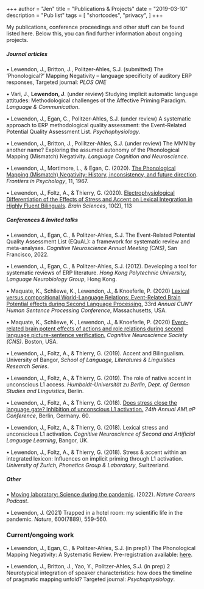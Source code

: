 +++
author = "Jen"
title = "Publications & Projects"
date = "2019-03-10"
description = "Pub list"
tags = [
    "shortcodes",
    "privacy",
]
+++

My publications, conference proceedings and other stuff can be found listed here. Below this, you can find further information about ongoing projects.


##### Journal articles

• Lewendon, J., Britton, J., Politzer-Ahles, S.J. (submitted) The ‘Phonological?’ Mapping 
Negativity – language specificity of auditory ERP responses, Targeted journal: *PLOS ONE*

• Vari, J., **Lewendon, J**. (under review) Studying implicit automatic language attitudes:
Methodological challenges of the Affective Priming Paradigm. *Language & Communication*.

• Lewendon, J., Egan, C., Politzer-Ahles, S.J. (under review) A systematic approach to ERP
methodological quality assessment: the Event-Related Potential Quality Assessment List.
*Psychophysiology*.

• Lewendon, J., Britton, J., Poliltzer-Ahles, S.J. (under review) The MMN by another 
name? Exploring the assumed autonomy of the Phonological Mapping (Mismatch)
Negativity. *Language Cognition and Neuroscience*.

• Lewendon, J., Mortimore, L., & Egan, C. (2020). [The Phonological Mapping (Mismatch) 
Negativity: History, inconsistency, and future direction](https://www.frontiersin.org/articles/10.3389/fpsyg.2020.01967/full). *Frontiers in Psychology*, 11, 1967. 

• Lewendon, J., Foltz, A., & Thierry, G. (2020). [Electrophysiological Differentiation of the 
Effects of Stress and Accent on Lexical Integration in Highly Fluent Bilinguals](https://www.mdpi.com/2076-3425/10/2/113). *Brain 
Sciences*, 10(2), 113

##### Conferences & Invited talks

• Lewendon, J., Egan, C., & Politzer-Ahles, S.J. The Event-Related Potential Quality
Assessment List (EQuAL): a framework for systematic review and meta-analyses. *Cognitive
Neuroscience Annual Meeting (CNS)*, San Francisco, 2022.

• Lewendon, J., Egan, C., & Politzer-Ahles, S.J. (2012). Developing a tool for systematic reviews of
ERP literature. *Hong Kong Polytechnic University, Language Neurobiology Group*, Hong Kong.

• Maquate, K., Schliewe, K., Lewendon, J., & Knoeferle, P. (2020) [Lexical versus
compositional World-Language Relations: Event-Related Brain Potential effects during
Second Language Processing.](/files/CUNY_2020.pdf) 33rd *Annual CUNY Human Sentence Processing 
Conference*, Massachusetts, USA.

• Maquate, K., Schliewe, K., Lewendon, J., & Knoeferle, P. (2020) [Event-related brain potent
effects of actions and role relations during second language picture-sentence verification.](/files/CNS_2020.pdf)
*Cognitive Neuroscience Society (CNS)*. Boston, USA.

• Lewendon, J., Foltz, A., & Thierry, G. (2019). Accent and Bilingualism. University of Bangor, *School
of Language, Literatures & Linguistics Research Series*.

• Lewendon, J., Foltz, A., & Thierry, G. (2019). The role of native accent in unconscious L1 access.
*Humboldt-Universität zu Berlin, Dept. of German Studies and Linguistics*, Berlin.

• Lewendon, J., Foltz, A., & Thierry, G. (2018). [Does stress close the language gate? Inhibition
of unconscious L1 activation.](https://amor.cms.hu-berlin.de/~knoeferp/AMLaP2018/Program_files/AMLaP2018_proceedings.pdf) *24th Annual AMLaP Conference*, Berlin, Germany. 60.

• Lewendon, J., Foltz, A., & Thierry, G. (2018). Lexical stress and unconscious L1 activation.
*Cognitive Neuroscience of Second and Artificial Language Learning*, Bangor, UK.

• Lewendon, J., Foltz, A., & Thierry, G. (2018). Stress & accent within an integrated lexicon:
Influences on implicit priming through L1 activation. *University of Zurich, Phonetics Group
& Laboratory*, Switzerland.

##### Other

 • [Moving laboratory: Science during the pandemic](https://www.nature.com/articles/d41586-022-04396-8). (2022). *Nature Careers Podcast*. 

• Lewendon, J. (2021) Trapped in a hotel room: my scientific life in the pandemic. *Nature*, 
600(7889), 559-560.

### Current/ongoing work

• Lewendon, J., Egan, C., & Politzer-Ahles, S.J. (in prep1
) The Phonological Mapping
Negativity: A Systematic Review. Pre-registration available: [here](https://osf.io/u35xk/?view_only=76c57b6198f5477b9a9fd5c780cb374b).

• Lewendon, J., Britton, J., Yao, Y., Politzer-Ahles, S.J. (in prep) 2 Neurotypical integration of 
speaker characteristics: how does the timeline of pragmatic mapping unfold? Targeted journal: 
*Psychophysiology*.